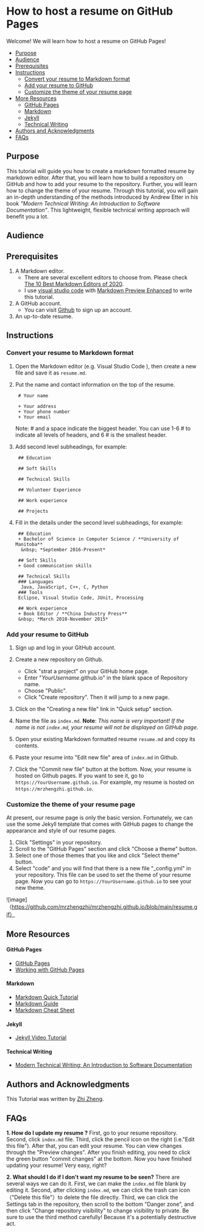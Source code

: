 # How to host a resume on GitHub Pages
Welcome! We will learn how to host a resume on GitHub Pages!
- [Purpose](#purpose)
- [Audience](#audience)
- [Prerequisites](#prerequisites)
- [Instructions](#instructions)
  - [Convert your resume to Markdown format](#convert-your-resume-to-markdown-format)
  - [Add your resume to GitHub](#add-your-resume-to-github)
  - [Customize the theme of your resume page](#customize-the-theme-of-your-resume-page)
- [More Resources](#more-resources)
    - [GitHub Pages](#github-pages)
    - [Markdown](#markdown)
    - [Jekyll](#jekyll)
    - [Technical Writing](#technical-writing)
- [Authors and Acknowledgments](#authors-and-acknowledgments)
- [FAQs](#faqs)
     
   

## Purpose
This tutorial will guide you how to create a markdown formatted resume by markdown editor. After that, you will learn how to build a repository on GitHub and how to add your resume to the repository. Further, you will learn how to change the theme of your resume. Through this tutorial, you will gain an in-depth understanding of the methods introduced by Andrew Etter in his book *"Modern Technical Writing: An Introduction to Software Documentation"*. This lightweight, flexible technical writing approach will benefit you a lot.

## Audience

## Prerequisites
1. A Markdown editor.
   + There are several excellent editors to choose from. Please check [The 10 Best Markdown Editors of 2020](https://www.shopify.com/partners/blog/10-of-the-best-markdown-editors).
   + I use [visual studio code](https://code.visualstudio.com/) with [Markdown Preview Enhanced](https://marketplace.visualstudio.com/items?itemName=shd101wyy.markdown-preview-enhanced) to write this tutorial.
2. A GitHub account.
   + You can visit [Github](https://github.com/) to sign up an account.
3. An up-to-date resume.


## Instructions
### Convert your resume to Markdown format

1. Open the Markdown editor (e.g. Visual Studio Code ), then create a new file and save it as `resume.md`.
   
2. Put the name and contact information on the top of the resume.
   ```
    # Your name

    + Your address
    + Your phone number
    + Your email

   ```
   Note: # and a space indicate  the biggest header. You can use 1-6 # to indicate  all levels of headers, and 6 # is the smallest header.
   
3. Add second level subheadings, for example:
   
   ```
    ## Education

    ## Soft Skills

    ## Technical Skills

    ## Volunteer Experience

    ## Work experience

    ## Projects

   ```

4. Fill in the details under the second level subheadings, for example:

   ```
    ## Education
    + Bachelor of Science in Computer Science / **University of Manitoba**
     &nbsp; *September 2016-Present* 

    ## Soft Skills
    + Good communication skills

    ## Technical Skills
    ### Languages
     Java, JavaScript, C++, C, Python
    ### Tools
    Eclipse, Visual Studio Code, JUnit, Processing

    ## Work experience
    + Book Editor / **China Industry Press**
    &nbsp; *March 2010-November 2015* 

   ```

  ### Add your resume to GitHub
  1. Sign up and log in your GitHub account.

  2. Create a new repository on Github.
     * Click "strat a project" on your GitHub home page.
     * Enter "*YourUsername*.github.io" in the blank space of Repository name.
     * Choose "Public".
     * Click "Create repository". Then it will jump to a new page.
  3. Click on the "Creating a new file" link in "Quick setup" section.
  4. Name the file as `index.md`. 
   **Note**: *This name is very important! If the name is not `index.md`, your resume will not be displayed on GitHub page.*
  5. Open your existing Markdown formatted resume `resume.md` and copy its contents.
  6. Paste your resume into "Edit new file" area of `index.md` in Github.
  7. Click the "Commit new file" button at the bottom.
   Now, your resume is hosted on Github pages. If you want to see it, go to `https://YourUsername.github.io`. For example, my resume is hosted on `https://mrzhengzhi.github.io`.

   ### Customize the theme of your resume page
At present, our resume page is only the basic version. Fortunately, we can use the some Jekyll template that comes with GitHub pages to change the appearance and style of our resume pages.
  1. Click  "Settings" in your repository.
  2. Scroll to the "GitHub Pages" section and click "Choose a theme" button.
  3. Select one of those themes that you like and click "Select theme" button.
  4. Select "code" and you will find that there is a new file "_config.yml" in your repository. This file can be used to set the theme of your resume page. Now you can go to `https://YourUsername.github.io` to see your new theme.
  
 ![image]（https://github.com/mrzhengzhi/mrzhengzhi.github.io/blob/main/resume.gif）
   
## More Resources
#### GitHub Pages
+ [GitHub Pages](https://pages.github.com/)
+ [Working with GitHub Pages](https://docs.github.com/en/free-pro-team@latest/github/working-with-github-pages)
#### Markdown
+ [Markdown Quick Tutorial](https://helloacm.com/markdown-markup-language-quick-tutorial/)
+ [Markdown Guide](https://www.markdownguide.org/getting-started)
+ [Markdown Cheat Sheet](https://www.markdownguide.org/cheat-sheet)
#### Jekyll
+ [Jekyll Video Tutorial](https://www.youtube.com/playlist?list=PLLAZ4kZ9dFpOPV5C5Ay0pHaa0RJFhcmcB)
#### Technical Writing
+ [Modern Technical Writing: An Introduction to Software Documentation](https://www.amazon.ca/Modern-Technical-Writing-Introduction-Documentation-ebook/dp/B01A2QL9SS)

## Authors and Acknowledgments
This Tutorial was written by [Zhi Zheng](https://github.com/mrzhengzhi).

## FAQs

**1. How do I update my resume ?**
First, go to your resume repository. Second, click `index.md` file. Third, click the pencil icon on the right (i.e."Edit this file"). After that, you can edit your resume. You can view changes through the "Preview changes". After you finish editing, you need to click the green button "commit changes" at the bottom. Now you have finished updating your resume! Very easy, right?

**2. What should I do if I don't want my resume to be seen?**
There are several ways we can do it. First, we can make the `index.md` file blank by editing it. Second, after clicking `index.md`, we can click the trash can icon （"Delete this file"）to delete the file directly. Third, we can click the Settings tab in the repository, then scroll to the bottom "Danger zone", and then click "Change repository visibility" to change visibility to private. Be sure to use the third method carefully! Because it's a potentially destructive act.

